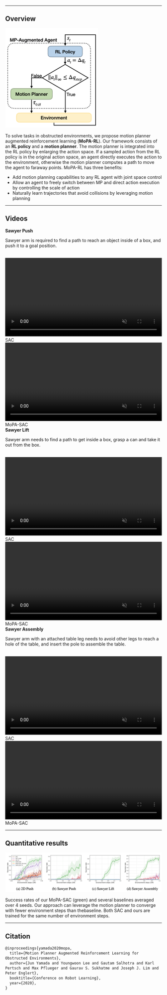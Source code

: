 
----

## Overview

![Architecture](./img/method.png "")

To solve tasks in obstructed environments, we propose motion planner augmented reinforcement learning (<b>MoPA-RL</b>). Our framework consists of an <b>RL policy</b> and a <b>motion planner</b>. The motion planner is integrated into the RL policy by enlarging the action space. If a sampled action from the RL policy is in the original action space, an agent directly executes the action to the environment, otherwise the motion planner computes a path to move the agent to faraway points. MoPA-RL has three benefits:
<ul>
<li>Add motion planning capabilities to any RL agent with joint space control</li>
<li>Allow an agent to freely switch between MP and direct action execution  by controlling the scale of action</li>
<li>Naturally learn trajectories that avoid collisions by leveraging motion planning </li>
</ul>

----

## Videos

<span class="env-name"><b>Sawyer Push</b></span>
<p>Sawyer arm is required to find a path to reach an object inside of a box, and push it to a goal position.</p><br>
<div class="w3-row-padding">
	<div class="w3-col s3 w3-center">
	</div>
	<div class="w3-col s3 w3-center">
		<video height="auto" width="100%" controls autoplay loop muted>
		  <source src="./video/sawyer_push_baseline.mp4" type="video/mp4">
		</video>
		<div class="method-name">SAC</div>
	</div>
	<div class="w3-col s3 w3-center">
		<video height="auto" width="100%" controls autoplay loop muted>
		  <source src="./video/sawyer_push_mopa.mp4" type="video/mp4">
		</video>
		<div class="method-name">MoPA-SAC</div>
	</div>
	<div class="w3-col s3 w3-center">
	</div>
</div>
<span class="env-name"><b>Sawyer Lift</b></span>
<p>Sawyer arm needs to find a path to get inside a box, grasp a can and take it out from the box.</p><br>
<div class="w3-row-padding">
	<div class="w3-col s3 w3-center">
	</div>
	<div class="w3-col s3 w3-center">
		<video height="auto" width="100%" controls autoplay loop muted>
		  <source src="./video/sawyer_lift_baseline.mp4" type="video/mp4">
		</video>
		<div class="method-name">SAC</div>
	</div>
	<div class="w3-col s3 w3-center">
		<video height="auto" width="100%" controls autoplay loop muted>
		  <source src="./video/sawyer_lift_mopa.mp4" type="video/mp4">
		</video>
		<div class="method-name">MoPA-SAC</div>
	</div>
	<div class="w3-col s3 w3-center">
	</div>
</div>
<span class="env-name"><b>Sawyer Assembly</b></span>
<p>Sawyer arm with an attached table leg needs to avoid other legs to reach a hole of the table, and insert the pole to assemble the table.</p><br>
<div class="w3-row-padding">
	<div class="w3-col s3 w3-center">
	</div>
	<div class="w3-col s3 w3-center">
		<video height="auto" width="100%" controls autoplay loop muted>
		  <source src="./video/sawyer_assembly_baseline.mp4" type="video/mp4">
		</video>
		<div class="method-name">SAC</div>
	</div>
	<div class="w3-col s3 w3-center">
		<video height="auto" width="100%" controls autoplay loop muted>
		  <source src="./video/sawyer_assembly_mopa.mp4" type="video/mp4">
		</video>
		<div class="method-name">MoPA-SAC</div>
	</div>
	<div class="w3-col s3 w3-center">
	</div>
</div>

----

## Quantitative results

<!-- ![Success Rate](./img/result.png "") -->

<div class="w3-row-padding">
    <div class="w3-col s1 w3-center"></div>
    <div class="w3-col s10 w3-center">
        <img src="./img/result.png" alt="Success Rate" />
        <p>Success rates of our MoPA-SAC (green) and several baselines averaged over 4 seeds. Our approach can leverage the motion planner to converge with fewer environment steps than thebaseline. Both SAC and ours are trained for the same number of environment steps.</p>
    </div>
    <div class="w3-col s1 w3-center"></div>
</div>

----

## Citation
```
@inproceedings{yamada2020mopa,
  title={Motion Planner Augmented Reinforcement Learning for Obstructed Environments},
  author={Jun Yamada and Youngwoon Lee and Gautam Salhotra and Karl Pertsch and Max Pflueger and Gaurav S. Sukhatme and Joseph J. Lim and Peter Englert},
  booktitle={Conference on Robot Learning},
  year={2020},
}
```
